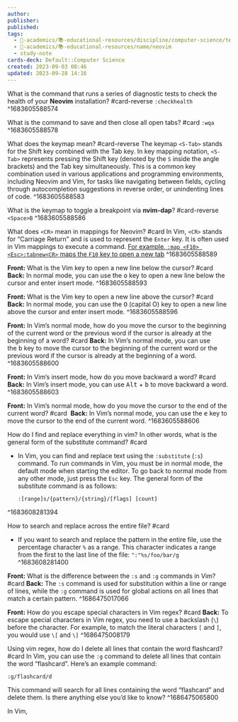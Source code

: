 ```yaml
---
author: 
publisher: 
published: 
tags:
  - 🔴-academics/📚-educational-resources/discipline/computer-science/technology/neovim
  - 🔴-academics/📚-educational-resources/name/neovim
  - study-note
cards-deck: Default::Computer Science
created: 2023-09-03 08:46
updated: 2023-09-28 14:16
---
```


What is the command that runs a series of diagnostic tests to check the health of your **Neovim** installation? #card-reverse 
`:checkhealth`
^1683605588574

What is the command to save and then close all open tabs? #card 
`:wqa`
^1683605588578

What does the keymap <S-Tab> mean? #card-reverse 
The keymap `<S-Tab>` stands for the Shift key combined with the Tab key. In key mapping notation, `<S-Tab>` represents pressing the Shift key (denoted by the `S` inside the angle brackets) and the Tab key simultaneously. This is a common key combination used in various applications and programming environments, including Neovim and Vim, for tasks like navigating between fields, cycling through autocompletion suggestions in reverse order, or unindenting lines of code.
^1683605588583

What is the keymap to toggle a breakpoint via **nvim-dap**? #card-reverse
`<Space>B`
^1683605588586

What does `<CR>` mean in mappings for Neovim? #card 
In Vim, `<CR>` stands for “Carriage Return” and is used to represent the `Enter` key. It is often used in Vim mappings to execute a command. [For example, `:map <F10> <Esc>:tabnew<CR>` maps the `F10` key to open a new tab](https://www.linux.com/news/vim-tips-using-vim-mappings-and-abbreviations/)
^1683605588589

**Front:** What is the Vim key to open a new line below the cursor? #card 
**Back:** In normal mode, you can use the <kbd>o</kbd> key to open a new line below the cursor and enter insert mode.
^1683605588593

**Front:** What is the Vim key to open a new line above the cursor? #card 
**Back:** In normal mode, you can use the <kbd>O</kbd> (capital O) key to open a new line above the cursor and enter insert mode.
^1683605588596

**Front:** In Vim’s normal mode, how do you move the cursor to the beginning of the current word or the previous word if the cursor is already at the beginning of a word? #card 
**Back:** In Vim’s normal mode, you can use the <kbd>b</kbd> key to move the cursor to the beginning of the current word or the previous word if the cursor is already at the beginning of a word.
^1683605588600

**Front:** In Vim’s insert mode, how do you move backward a word? #card 
**Back:** In Vim’s insert mode, you can use <kbd>Alt</kbd> + <kbd>b</kbd> to move backward a word.
^1683605588603

**Front:** In Vim’s normal mode, how do you move the cursor to the end of the current word? #card 
**Back:** In Vim’s normal mode, you can use the <kbd>e</kbd> key to move the cursor to the end of the current word.
^1683605588606


How do I find and replace everything in vim? In other words, what is the general form of the substitute command? #card 
- In Vim, you can find and replace text using the `:substitute` (`:s`) command. To run commands in Vim, you must be in normal mode, the default mode when starting the editor. To go back to normal mode from any other mode, just press the `Esc` key. The general form of the substitute command is as follows:
  ```
  :[range]s/{pattern}/{string}/[flags] [count]
  ```
^1683608281394

How to search and replace across the entire file? #card
- If you want to search and replace the pattern in the entire file, use the percentage character `%` as a range. This character indicates a range from the first to the last line of the file: `":"%s/foo/bar/g`
^1683608281400

**Front:** What is the difference between the `:s` and `:g` commands in Vim? #card 
**Back:** The `:s` command is used for substitution within a line or range of lines, while the `:g` command is used for global actions on all lines that match a certain pattern.
^1686475017066


**Front:** How do you escape special characters in Vim regex? #card 
**Back:** To escape special characters in Vim regex, you need to use a backslash (`\`) before the character. For example, to match the literal characters `[` and `]`, you would use `\[` and `\]`
^1686475008179

Using vim regex, how do I delete all lines that contain the word flashcard? #card 
In Vim, you can use the `:g` command to delete all lines that contain the word “flashcard”. Here’s an example command:
```
:g/flashcard/d
```
This command will search for all lines containing the word “flashcard” and delete them. Is there anything else you’d like to know?
^1686475065800

In Vim, 
